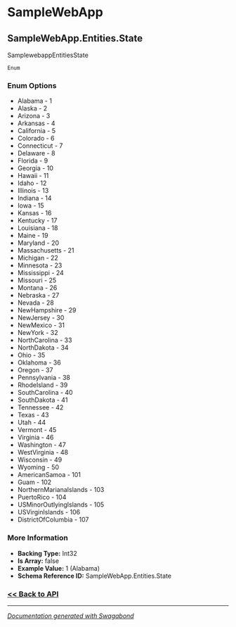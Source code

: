 
# SampleWebApp

## SampleWebApp.Entities.State

SamplewebappEntitiesState



`Enum`

### Enum Options
* Alabama - 1
* Alaska - 2
* Arizona - 3
* Arkansas - 4
* California - 5
* Colorado - 6
* Connecticut - 7
* Delaware - 8
* Florida - 9
* Georgia - 10
* Hawaii - 11
* Idaho - 12
* Illinois - 13
* Indiana - 14
* Iowa - 15
* Kansas - 16
* Kentucky - 17
* Louisiana - 18
* Maine - 19
* Maryland - 20
* Massachusetts - 21
* Michigan - 22
* Minnesota - 23
* Mississippi - 24
* Missouri - 25
* Montana - 26
* Nebraska - 27
* Nevada - 28
* NewHampshire - 29
* NewJersey - 30
* NewMexico - 31
* NewYork - 32
* NorthCarolina - 33
* NorthDakota - 34
* Ohio - 35
* Oklahoma - 36
* Oregon - 37
* Pennsylvania - 38
* RhodeIsland - 39
* SouthCarolina - 40
* SouthDakota - 41
* Tennessee - 42
* Texas - 43
* Utah - 44
* Vermont - 45
* Virginia - 46
* Washington - 47
* WestVirginia - 48
* Wisconsin - 49
* Wyoming - 50
* AmericanSamoa - 101
* Guam - 102
* NorthernMarianaIslands - 103
* PuertoRico - 104
* USMinorOutlyingIslands - 105
* USVirginIslands - 106
* DistrictOfColumbia - 107


### More Information

* **Backing Type:** Int32
* **Is Array:** false
* **Example Value:** 1 (Alabama)
* **Schema Reference ID:** SampleWebApp.Entities.State



### [<< Back to API](../SampleWebApp.Readme.md)

*** 

*[Documentation generated with Swagabond](https://github.com/jordanbleu/swagabond)*

